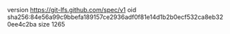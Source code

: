 version https://git-lfs.github.com/spec/v1
oid sha256:84e56a99c9bbefa189157ce2936adf0f81e14d1b2b0ecf532ca8eb320ee4c2ba
size 1265

